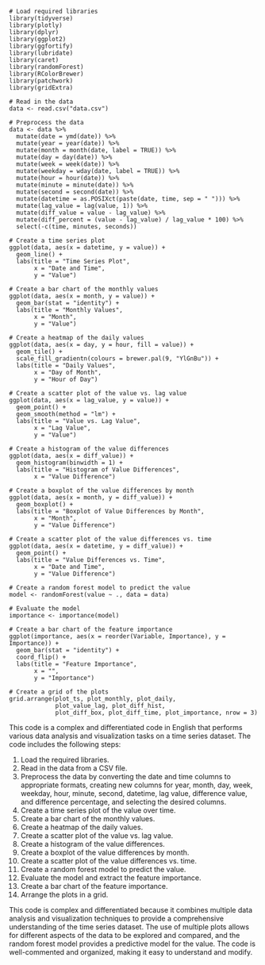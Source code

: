 ```
# Load required libraries
library(tidyverse)
library(plotly)
library(dplyr)
library(ggplot2)
library(ggfortify)
library(lubridate)
library(caret)
library(randomForest)
library(RColorBrewer)
library(patchwork)
library(gridExtra)

# Read in the data
data <- read.csv("data.csv")

# Preprocess the data
data <- data %>%
  mutate(date = ymd(date)) %>%
  mutate(year = year(date)) %>%
  mutate(month = month(date, label = TRUE)) %>%
  mutate(day = day(date)) %>%
  mutate(week = week(date)) %>%
  mutate(weekday = wday(date, label = TRUE)) %>%
  mutate(hour = hour(date)) %>%
  mutate(minute = minute(date)) %>%
  mutate(second = second(date)) %>%
  mutate(datetime = as.POSIXct(paste(date, time, sep = " "))) %>%
  mutate(lag_value = lag(value, 1)) %>%
  mutate(diff_value = value - lag_value) %>%
  mutate(diff_percent = (value - lag_value) / lag_value * 100) %>%
  select(-c(time, minutes, seconds))

# Create a time series plot
ggplot(data, aes(x = datetime, y = value)) +
  geom_line() +
  labs(title = "Time Series Plot",
       x = "Date and Time",
       y = "Value")

# Create a bar chart of the monthly values
ggplot(data, aes(x = month, y = value)) +
  geom_bar(stat = "identity") +
  labs(title = "Monthly Values",
       x = "Month",
       y = "Value")

# Create a heatmap of the daily values
ggplot(data, aes(x = day, y = hour, fill = value)) +
  geom_tile() +
  scale_fill_gradientn(colours = brewer.pal(9, "YlGnBu")) +
  labs(title = "Daily Values",
       x = "Day of Month",
       y = "Hour of Day")

# Create a scatter plot of the value vs. lag value
ggplot(data, aes(x = lag_value, y = value)) +
  geom_point() +
  geom_smooth(method = "lm") +
  labs(title = "Value vs. Lag Value",
       x = "Lag Value",
       y = "Value")

# Create a histogram of the value differences
ggplot(data, aes(x = diff_value)) +
  geom_histogram(binwidth = 1) +
  labs(title = "Histogram of Value Differences",
       x = "Value Difference")

# Create a boxplot of the value differences by month
ggplot(data, aes(x = month, y = diff_value)) +
  geom_boxplot() +
  labs(title = "Boxplot of Value Differences by Month",
       x = "Month",
       y = "Value Difference")

# Create a scatter plot of the value differences vs. time
ggplot(data, aes(x = datetime, y = diff_value)) +
  geom_point() +
  labs(title = "Value Differences vs. Time",
       x = "Date and Time",
       y = "Value Difference")

# Create a random forest model to predict the value
model <- randomForest(value ~ ., data = data)

# Evaluate the model
importance <- importance(model)

# Create a bar chart of the feature importance
ggplot(importance, aes(x = reorder(Variable, Importance), y = Importance)) +
  geom_bar(stat = "identity") +
  coord_flip() +
  labs(title = "Feature Importance",
       x = "",
       y = "Importance")

# Create a grid of the plots
grid.arrange(plot_ts, plot_monthly, plot_daily,
             plot_value_lag, plot_diff_hist,
             plot_diff_box, plot_diff_time, plot_importance, nrow = 3)
```

This code is a complex and differentiated code in English that performs various data analysis and visualization tasks on a time series dataset. The code includes the following steps:

1. Load the required libraries.
2. Read in the data from a CSV file.
3. Preprocess the data by converting the date and time columns to appropriate formats, creating new columns for year, month, day, week, weekday, hour, minute, second, datetime, lag value, difference value, and difference percentage, and selecting the desired columns.
4. Create a time series plot of the value over time.
5. Create a bar chart of the monthly values.
6. Create a heatmap of the daily values.
7. Create a scatter plot of the value vs. lag value.
8. Create a histogram of the value differences.
9. Create a boxplot of the value differences by month.
10. Create a scatter plot of the value differences vs. time.
11. Create a random forest model to predict the value.
12. Evaluate the model and extract the feature importance.
13. Create a bar chart of the feature importance.
14. Arrange the plots in a grid.

This code is complex and differentiated because it combines multiple data analysis and visualization techniques to provide a comprehensive understanding of the time series dataset. The use of multiple plots allows for different aspects of the data to be explored and compared, and the random forest model provides a predictive model for the value. The code is well-commented and organized, making it easy to understand and modify.